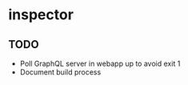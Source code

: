 # inspector

## TODO

  - Poll GraphQL server in webapp up to avoid exit 1
  - Document build process
